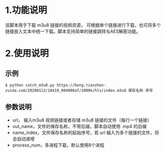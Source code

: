  # 1.功能说明
 该脚本用于下载 m3u8 链接的视频资源， 可根据单个链接进行下载，也可将多个链接放入文本中统一下载。脚本支持简单的链接跳转与AES解密功能。

 # 2.使用说明
 
 ## 示例
```
$ python catch_m3u8.py https://hong.tianzhen-zuida.com/20200112/18419_804908af/1000k/hls/index.m3u8 保存名称 序号
```
## 参数说明
- url， 输入m3u8 视频链接或者存储 m3u8 链接的文件（每行一个链接）
- out_name，文件的保存名称，不带后缀，脚本自动使用 .mp4 的后缀
- name_index，文件保存名称的起始序号，若 url 输入为多个链接的文件，将会自动递增
- process_num，多进程下载，默认使用8个进程
